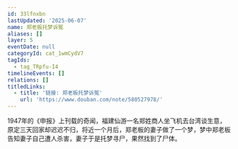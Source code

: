 ```yaml
---
id: 33lfnxbn
lastUpdated: '2025-06-07'
name: 郑老板托梦诉冤
aliases: []
layer: 5
eventDate: null
categoryId: cat_1wmCydV7
tagIds:
  - tag_TRpfu-I4
timelineEvents: []
relations: []
titledLinks:
  - title: '链接: 郑老板托梦诉冤'
    url: 'https://www.douban.com/note/580527978/'
---
```

1947年的《申报》上刊载的奇闻，福建仙游一名郑姓商人坐飞机去台湾谈生意，原定三天回家却迟迟不归，将近一个月后，郑老板的妻子做了一个梦，梦中郑老板告知妻子自己遭人杀害，妻子于是托梦寻尸，果然找到了尸体。

